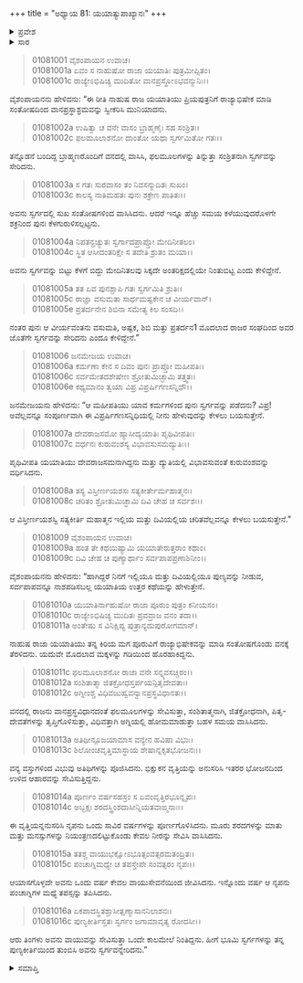 +++
title = "ಅಧ್ಯಾಯ 81: ಯಯಾತ್ಯುಪಾಖ್ಯಾನಃ"
+++

<details><summary>ಪ್ರವೇಶ</summary>


।।   ಓಂ ಓಂ ನಮೋ ನಾರಾಯಣಾಯ।।   ಶ್ರೀ ವೇದವ್ಯಾಸಾಯ ನಮಃ ।।

ಶ್ರೀ ಕೃಷ್ಣದ್ವೈಪಾಯನ ವೇದವ್ಯಾಸ ವಿರಚಿತ  

**ಶ್ರೀ ಮಹಾಭಾರತ**

**ಆದಿ ಪರ್ವ**

**ಸಂಭವ ಪರ್ವ**

**ಅಧ್ಯಾಯ 81**

</details>


<details><summary>ಸಾರ</summary>

ಯಯಾತಿಯು ಸ್ವರ್ಗದಿಂದ ಬಿದ್ದುದನ್ನು ಹೇಳಲು ಜನಮೇಜಯನು ಉತ್ತರ ಯಯಾತಿ ಚರಿತೆಯನ್ನು ವಿಸ್ತಾರವಾಗಿ ಹೇಳುವಂತೆ ವೈಶಂಪಾಯನನಲ್ಲಿ ಕೇಳಿಕೊಳ್ಳುವುದು (1-9). ಯಯಾತಿಯು ವಾನಪ್ರಸ್ಥದಲ್ಲಿ ಹಲವಾರು ಕಠಿಣ ವ್ರತ ತಪಸ್ಸುಗಳನ್ನು ಕೈಗೊಂಡು ತನ್ನ ಪುಣ್ಯದಿಂದ ಸ್ವರ್ಗವನ್ನೇರಿದುದು (10-16).

</details>


> 01081001 ವೈಶಂಪಾಯನ ಉವಾಚ।  
01081001a ಏವಂ ಸ ನಾಹುಷೋ ರಾಜಾ ಯಯಾತಿಃ ಪುತ್ರಮೀಪ್ಸಿತಂ।  
01081001c ರಾಜ್ಯೇಽಭಿಷಿಚ್ಯ ಮುದಿತೋ ವಾನಪ್ರಸ್ಥೋಽಭವನ್ಮುನಿಃ।।

ವೈಶಂಪಾಯನನು ಹೇಳಿದನು: “ಈ ರೀತಿ ನಾಹುಷ ರಾಜ ಯಯಾತಿಯು ಪ್ರಿಯಪುತ್ರನಿಗೆ ರಾಜ್ಯಾಭಿಷೇಕ ಮಾಡಿ ಸಂತೋಷದಿಂದ ವಾನಪ್ರಸ್ಥಾಶ್ರಮವನ್ನು ಸ್ವೀಕರಿಸಿ ಮುನಿಯಾದನು.

> 01081002a ಉಷಿತ್ವಾ ಚ ವನೇ ವಾಸಂ ಬ್ರಾಹ್ಮಣೈಃ ಸಹ ಸಂಶ್ರಿತಃ।   
01081002c ಫಲಮೂಲಾಶನೋ ದಾಂತೋ ಯಥಾ ಸ್ವರ್ಗಮಿತೋ ಗತಃ।।

ತನ್ನೊಡನೆ ಬಂದಿದ್ದ ಬ್ರಾಹ್ಮಣರೊಂದಿಗೆ ವನದಲ್ಲಿ ವಾಸಿಸಿ, ಫಲಮೂಲಗಳನ್ನು ತಿನ್ನುತ್ತಾ ಸಂಶ್ರಿತನಾಗಿ ಸ್ವರ್ಗವನ್ನು ಸೇರಿದನು.

> 01081003a ಸ ಗತಃ ಸುರವಾಸಂ ತಂ ನಿವಸನ್ಮುದಿತಃ ಸುಖಂ।  
01081003c ಕಾಲಸ್ಯ ನಾತಿಮಹತಃ ಪುನಃ ಶಕ್ರೇಣ ಪಾತಿತಃ।।

ಅವನು ಸ್ವರ್ಗದಲ್ಲಿ ಸುಖ ಸಂತೋಷಗಳಿಂದ ವಾಸಿಸಿದನು. ಆದರೆ ಇನ್ನೂ ಹೆಚ್ಚು ಸಮಯ ಕಳೆಯುವುದರೊಳಗೇ ಶಕ್ರನಿಂದ ಪುನಃ ಕೆಳಗುರುಳಿಸಲ್ಪಟ್ಟನು.

> 01081004a ನಿಪತನ್ಪ್ರಚ್ಯುತಃ ಸ್ವರ್ಗಾದಪ್ರಾಪ್ತೋ ಮೇದಿನೀತಲಂ।  
01081004c ಸ್ಥಿತ ಆಸೀದಂತರಿಕ್ಷೇ ಸ ತದೇತಿ ಶ್ರುತಂ ಮಯಾ।।

ಅವನು ಸ್ವರ್ಗವನ್ನು ಬಿಟ್ಟು ಕೆಳಗೆ ಬಿದ್ದು ಮೇದಿನಿತಲವು ಸಿಕ್ಕದೇ ಅಂತರಿಕ್ಷದಲ್ಲಿಯೇ ನಿಂತುಬಿಟ್ಟ ಎಂದು ಕೇಳಿದ್ದೇನೆ.

> 01081005a ತತ ಏವ ಪುನಶ್ಚಾಪಿ ಗತಃ ಸ್ವರ್ಗಮಿತಿ ಶ್ರುತಿಃ।  
01081005c ರಾಜ್ಞಾ ವಸುಮತಾ ಸಾರ್ಧಮಷ್ಟಕೇನ ಚ ವೀರ್ಯವಾನ್।  
01081005e ಪ್ರತರ್ದನೇನ ಶಿಬಿನಾ ಸಮೇತ್ಯ ಕಿಲ ಸಂಸದಿ।।

ನಂತರ ಪುನಃ ಆ ವೀರ್ಯವಂತನು ವಸುಮತಿ, ಅಷ್ಟಕ, ಶಿಬಿ ಮತ್ತು ಪ್ರತರ್ದನ1 ಮೊದಲಾದ ರಾಜರ ಸಂಘದಿಂದ ಅವರ ಜೊತೆಗೇ ಸ್ವರ್ಗವನ್ನು ಸೇರಿದನು ಎಂದೂ ಕೇಳಿದ್ದೇನೆ.”

> 01081006 ಜನಮೇಜಯ ಉವಾಚ।  
01081006a ಕರ್ಮಣಾ ಕೇನ ಸ ದಿವಂ ಪುನಃ ಪ್ರಾಪ್ತೋ ಮಹೀಪತಿಃ।  
01081006c ಸರ್ವಮೇತದಶೇಷೇಣ ಶ್ರೋತುಮಿಚ್ಛಾಮಿ ತತ್ತ್ವತಃ।  
01081006e ಕಥ್ಯಮಾನಂ ತ್ವಯಾ ವಿಪ್ರ ವಿಪ್ರರ್ಷಿಗಣಸನ್ನಿಧೌ।।

ಜನಮೇಜಯನು ಹೇಳಿದನು: “ಆ ಮಹೀಪತಿಯು ಯಾವ ಕರ್ಮಗಳಿಂದ ಪುನಃ ಸ್ವರ್ಗವನ್ನು ಪಡೆದನು? ವಿಪ್ರ! ಅವೆಲ್ಲವನ್ನೂ ಸಂಪೂರ್ಣವಾಗಿ ಈ ವಿಪ್ರರ್ಷಿಗಣಸನ್ನಿಧಿಯಲ್ಲಿ ನೀನು ಹೇಳುವುದನ್ನು ಕೇಳಲು ಬಯಸುತ್ತೇನೆ.

> 01081007a ದೇವರಾಜಸಮೋ ಹ್ಯಾಸೀದ್ಯಯಾತಿಃ ಪೃಥಿವೀಪತಿಃ।   
01081007c ವರ್ಧನಃ ಕುರುವಂಶಸ್ಯ ವಿಭಾವಸುಸಮದ್ಯುತಿಃ।।

ಪೃಥಿವೀಪತಿ ಯಯಾತಿಯು ದೇವರಾಜಸಮನಾಗಿದ್ದನು ಮತ್ತು ದ್ಯುತಿಯಲ್ಲಿ ವಿಭಾವಸುವಂತೆ ಕುರುವಂಶವನ್ನು ವರ್ಧಿಸಿದನು.

> 01081008a ತಸ್ಯ ವಿಸ್ತೀರ್ಣಯಶಸಃ ಸತ್ಯಕೀರ್ತೇರ್ಮಹಾತ್ಮನಃ।  
01081008c ಚರಿತಂ ಶ್ರೋತುಮಿಚ್ಛಾಮಿ ದಿವಿ ಚೇಹ ಚ ಸರ್ವಶಃ।।

ಆ ವಿಸ್ತೀರ್ಣಯಶಸ್ವಿ ಸತ್ಯಕೀರ್ತಿ ಮಹಾತ್ಮನ ಇಲ್ಲಿಯ ಮತ್ತು ದಿವಿಯಲ್ಲಿಯ ಚರಿತವೆಲ್ಲವನ್ನೂ ಕೇಳಲು ಬಯಸುತ್ತೇನೆ.”

> 01081009 ವೈಶಂಪಾಯನ ಉವಾಚ।  
01081009a ಹಂತ ತೇ ಕಥಯಿಷ್ಯಾಮಿ ಯಯಾತೇರುತ್ತರಾಂ ಕಥಾಂ।  
01081009c ದಿವಿ ಚೇಹ ಚ ಪುಣ್ಯಾರ್ಥಾಂ ಸರ್ವಪಾಪಪ್ರಣಾಶಿನೀಂ।।

ವೈಶಂಪಾಯನನು ಹೇಳಿದನು: “ಹಾಗಿದ್ದರೆ ನಿನಗೆ ಇಲ್ಲಿಯೂ ಮತ್ತು ದಿವಿಯಲ್ಲಿಯೂ ಪುಣ್ಯವನ್ನು ನೀಡುವ, ಸರ್ವಪಾಪವನ್ನೂ ನಾಶಪಡಿಸಬಲ್ಲ ಯಯಾತಿಯ ಉತ್ತರ ಕಥೆಯನ್ನು ಹೇಳುತ್ತೇನೆ.

> 01081010a ಯಯಾತಿರ್ನಾಹುಷೋ ರಾಜಾ ಪೂರುಂ ಪುತ್ರಂ ಕನೀಯಸಂ।  
01081010c ರಾಜ್ಯೇಽಭಿಷಿಚ್ಯ ಮುದಿತಃ ಪ್ರವವ್ರಾಜ ವನಂ ತದಾ।।  
01081011a ಅಂತೇಷು ಸ ವಿನಿಕ್ಷಿಪ್ಯ ಪುತ್ರಾನ್ಯದುಪುರೋಗಮಾನ್।

ನಾಹುಷ ರಾಜಾ ಯಯಾತಿಯು ತನ್ನ ಕಿರಿಯ ಮಗ ಪೂರುವಿಗೆ ರಾಜ್ಯಾಭಿಷೇಕವನ್ನು ಮಾಡಿ ಸಂತೋಷಗೊಂಡು ವನಕ್ಕೆ ತೆರಳಿದನು. ಯದುವೇ ಮೊದಲಾದ ಮಕ್ಕಳನ್ನು ಗಡಿಯಿಂದ ಹೊರಹಾಕಿದ್ದನು.

> 01081011c ಫಲಮೂಲಾಶನೋ ರಾಜಾ ವನೇ ಸನ್ನ್ಯವಸಚ್ಚಿರಂ।।  
01081012a ಸಂಶಿತಾತ್ಮಾ ಜಿತಕ್ರೋಧಸ್ತರ್ಪಯನ್ಪಿತೃದೇವತಾಃ।  
01081012c ಅಗ್ನೀಂಶ್ಚ ವಿಧಿವಜುಹ್ವವನ್ವಾನಪ್ರಸ್ಥವಿಧಾನತಃ।।

ವನದಲ್ಲಿ ರಾಜನು ವಾನಪ್ರಸ್ಥವಿಧಾನದಂತೆ ಫಲಮೂಲಗಳನ್ನು ಸೇವಿಸುತ್ತಾ, ಸಂಶಿತಾತ್ಮನಾಗಿ, ಜಿತಕ್ರೋಧನಾಗಿ, ಪಿತೃ-ದೇವತೆಗಳನ್ನು ತೃಪ್ತಿಗೊಳಿಸುತ್ತಾ, ವಿಧಿವತ್ತಾಗಿ ಅಗ್ನಿಯಲ್ಲಿ ಹೋಮಮಾಡುತ್ತಾ ಬಹಳ ಸಮಯ ವಾಸಿಸಿದನು.

> 01081013a ಅತಿಥೀನ್ಪೂಜಯಾಮಾಸ ವನ್ಯೇನ ಹವಿಷಾ ವಿಭುಃ।  
01081013c ಶಿಲೋಂಚವೃತ್ತಿಮಾಸ್ಥಾಯ ಶೇಷಾನ್ನಕೃತಭೋಜನಃ।।

ವನ್ಯ ವಸ್ತುಗಳಿಂದ ವಿಭುವು ಅತಿಥಿಗಳನ್ನು ಪೂಜಿಸಿದನು. ಭಿಕ್ಷುಕನ ವೃತ್ತಿಯನ್ನು ಅನುಸರಿಸಿ ಇತರರ ಭೋಜನದಿಂದ ಉಳಿದ ಆಹಾರವನ್ನು ಸೇವಿಸುತ್ತಿದ್ದನು.

> 01081014a ಪೂರ್ಣಂ ವರ್ಷಸಹಸ್ರಂ ಸ ಏವಂವೃತ್ತಿರಭೂನ್ನೃಪಃ।  
01081014c ಅಬ್ಭಕ್ಷಃ ಶರದಸ್ತ್ರಿಂಶದಾಸೀನ್ನಿಯತವಾಙ್ಮನಾಃ।।

ಈ ವೃತ್ತಿಯನ್ನನುಸರಿಸಿ ನೃಪನು ಒಂದು ಸಾವಿರ ವರ್ಷಗಳನ್ನು ಪೂರ್ಣಗೊಳಿಸಿದನು. ಮೂರು ಶರದಗಳನ್ನು ಮಾತು ಮತ್ತು ಮನಸ್ಸುಗಳನ್ನು ನಿಯಂತ್ರಣದಲಿಟ್ಟುಕೊಂಡು ಕೇವಲ ನೀರನ್ನು ಸೇವಿಸಿ ವಾಸಿಸಿದನು.

> 01081015a ತತಶ್ಚ ವಾಯುಭಕ್ಷೋಽಭೂತ್ಸಂವತ್ಸರಮತಂದ್ರಿತಃ।  
01081015c ಪಂಚಾಗ್ನಿಮಧ್ಯೇ ಚ ತಪಸ್ತೇಪೇ ಸಂವತ್ಸರಂ ನೃಪಃ।।

ಆಯಾಸಗೊಳ್ಳದೇ ಅವನು ಒಂದು ವರ್ಷ ಕೇವಲ ವಾಯುಸೇವನೆಯಿಂದ ಜೀವಿಸಿದನು. ಇನ್ನೊಂದು ವರ್ಷ ಆ ನೃಪನು ಪಂಚಾಗ್ನಿಗಳ ಮಧ್ಯೆ ತಪಸ್ಸನ್ನು ತಪಿಸಿದನು.

> 01081016a ಏಕಪಾದಸ್ಥಿತಶ್ಚಾಸೀತ್ಷಣ್ಮಾಸಾನನಿಲಾಶನಃ।  
01081016c ಪುಣ್ಯಕೀರ್ತಿಸ್ತತಃ ಸ್ವರ್ಗಂ ಜಗಾಮಾವೃತ್ಯ ರೋದಸೀ।।

ಆರು ತಿಂಗಳು ಅವನು ವಾಯುವನ್ನು ಸೇವಿಸುತ್ತಾ ಒಂದೇ ಕಾಲಮೇಲೆ ನಿಂತಿದ್ದನು. ಹೀಗೆ ಭೂಮಿ ಸ್ವರ್ಗಗಳನ್ನು ತನ್ನ ಪುಣ್ಯಕೀರ್ತಿಯಿಂದ ತುಂಬಿಸಿ ಅವನು ಸ್ವರ್ಗವನ್ನೇರಿದನು.”


<details><summary>ಸಮಾಪ್ತಿ</summary>

ಇತಿ ಶ್ರೀ ಮಹಾಭಾರತೇ ಆದಿಪರ್ವಣಿ ಸಂಭವಪರ್ವಣಿ ಯಯಾತ್ಯುಪಾಖ್ಯಾನೇ ಏಕಾಶೀತಿತಮೋಽಧ್ಯಾಯಃ।।  
ಇದು ಶ್ರೀ ಮಹಾಭಾರತದಲ್ಲಿ ಆದಿಪರ್ವದಲ್ಲಿ ಸಂಭವ ಪರ್ವದಲ್ಲಿ ಯಯಾತಿ-ಉಪಾಖ್ಯಾನದಲ್ಲಿ ಎಂಭತ್ತೊಂದನೆಯ ಅಧ್ಯಾಯವು.

</details>

